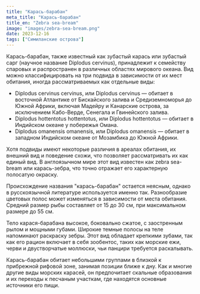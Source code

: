 ```yaml
---
title: "Карась-барабан"
meta_title: "Карась-барабан"
title_en: "Zebra sea-bream"
image: "images/zebra-sea-bream.png"
date: 2023-12-16
tags: ["Симиланские острова"]
---
```

Карась-барабан, также известный как зубастый карась или зубастый сарг (научное название Diplodus cervinus), принадлежит к семейству спаровых и распространен в различных областях мирового океана. Вид можно классифицировать на три подвида в зависимости от их мест обитания, иногда рассматриваемых как отдельные виды:

- Diplodus cervinus cervinus, или Diplodus cervinus — обитает в восточной Атлантике от Бискайского залива и Средиземноморья до Южной Африки, включая Мадейру и Канарские острова, за исключением Кабо-Верде, Сенегала и Гвинейского залива.
- Diplodus hottentotus hottentotus, или Diplodus hottentotus — обитает в Индийском океане у побережья Омана.
- Diplodus omanensis omanensis, или Diplodus omanensis — обитает в западном Индийском океане от Мозамбика до Южной Африки.

Хотя подвиды имеют некоторые различия в ареалах обитания, их внешний вид и поведение схожи, что позволяет рассматривать их как единый вид. В англоязычном мире этот вид известен как zebra sea-bream или карась-зебра, что точно отражает его характерную полосатую окраску.

Происхождение названия "карась-барабан" остается неясным, однако в русскоязычной литературе используется именно так. Разнообразие цветовых полос может изменяться в зависимости от места обитания. Средний размер рыбы составляет от 15 до 30 см, при максимальном размере до 55 см.

Тело карася-барабана высокое, боковально сжатое, с заостренным рылом и мощными губами. Широкие темные полосы на теле напоминают раскраску зебры. Этот вид обладает крепкими зубами, так как его рацион включает в себя зообентос, таких как морские ежи, черви и двустворчатые моллюски, чьи панцири требуется раскалывать.

Карась-барабан обитает небольшими группами в близкой к прибрежной рифовой зоне, занимая позиции ближе к дну. Как и многие другие виды морских карасей, он предпочитает скальные образования и их переходы к песчаным участкам, где находятся основные источники его пищи.

